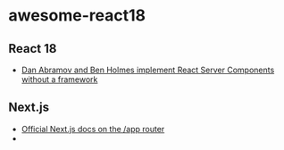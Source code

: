 # awesome-react18

## React 18

- [Dan Abramov and Ben Holmes implement React Server Components without a framework](https://www.youtube.com/watch?v=Fctw7WjmxpU&ab_channel=BenHolmes)

## Next.js

- [Official Next.js docs on the /app router](https://nextjs.org/docs/app)
- 
